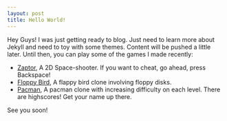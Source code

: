 ```yaml
---
layout: post
title: Hello World!
---
```


Hey Guys! I was just getting ready to blog. Just need to learn more about Jekyll and need to toy with some themes. 
Content will be pushed a little later. Until then, you can play some of the games I made recently: 


 - [Zaptor](http://vilbeyli.github.io/Zaptor/), A 2D Space-shooter. If you want to cheat, go ahead, press Backspace!
 - [Floppy Bird](http://vilbeyli.github.io/FloppyBird/), A flappy bird clone involving floppy disks.
 - [Pacman](https://vilbeyli.github.io/Pacman/), A pacman clone with increasing difficulty on each level. There are highscores! Get your name up there. 
 
 
See you soon!